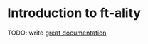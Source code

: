 # Introduction to ft-ality

TODO: write [great documentation](http://jacobian.org/writing/what-to-write/)

